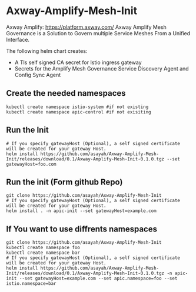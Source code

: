 # Axway-Amplify-Mesh-Init

Axway Amplify: https://platform.axway.com/
Axway Amplify Mesh Governance is a Solution to Govern multiple Service Meshes From a Unified Interface. 

The following helm chart creates:
- A Tls self signed CA secret for Istio ingress gateway
- Secrets for the Amplify Mesh Governance Service Discovery Agent and Config Sync Agent


## Create the needed namespaces
```Shell
kubectl create namespace istio-system #if not existing
kubectl create namespace apic-control #if not exisiting
```

## Run the Init
```Shell
# If you specify gatewayHost (Optional), a self signed certificate will be created for your gateway Host.
helm install https://github.com/asayah/Axway-Amplify-Mesh-Init/releases/download/0.1/Axway-Amplify-Mesh-Init-0.1.0.tgz --set gatewayHost=foo.com
```

## Run the init (Form github Repo)

```Shell
git clone https://github.com/asayah/Axway-Amplify-Mesh-Init
# If you specify gatewayHost (Optional), a self signed certificate will be created for your gateway Host. 
helm install . -n apic-init --set gatewayHost=example.com
```

## If You want to use diffrents namespaces

```Shell
git clone https://github.com/asayah/Axway-Amplify-Mesh-Init
kubectl create namespace foo
kubectl create namespace bar
# If you specify gatewayHost (Optional), a self signed certificate will be created for your gateway Host. 
helm install https://github.com/asayah/Axway-Amplify-Mesh-Init/releases/download/0.1/Axway-Amplify-Mesh-Init-0.1.0.tgz -n apic-init --set gatewayHost=example.com --set apic.namespace=foo --set istio.namespace=bar
```
